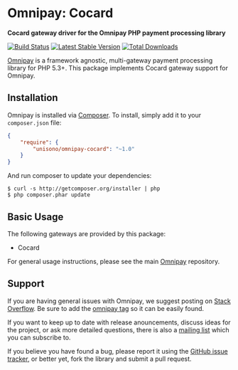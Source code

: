 # Omnipay: Cocard

**Cocard gateway driver for the Omnipay PHP payment processing library**

[![Build Status](https://travis-ci.org/SynerskillsTeam/omnipay-cocard.png?branch=master)](https://travis-ci.org/SynerskillsTeam/omnipay-cocard)
[![Latest Stable Version](https://poser.pugx.org/unisono/omnipay-cocard/version.png)](https://packagist.org/packages/unisono/omnipay-cocard)
[![Total Downloads](https://poser.pugx.org/unisono/omnipay-cocard/d/total.png)](https://packagist.org/packages/unisono/omnipay-cocard)

[Omnipay](https://github.com/thephpleague/omnipay) is a framework agnostic, multi-gateway payment
processing library for PHP 5.3+. This package implements Cocard gateway support for Omnipay.

## Installation

Omnipay is installed via [Composer](http://getcomposer.org/). To install, simply add it
to your `composer.json` file:

```json
{
    "require": {
        "unisono/omnipay-cocard": "~1.0"
    }
}
```

And run composer to update your dependencies:

    $ curl -s http://getcomposer.org/installer | php
    $ php composer.phar update

## Basic Usage

The following gateways are provided by this package:

* Cocard

For general usage instructions, please see the main [Omnipay](https://github.com/thephpleague/omnipay)
repository.

## Support

If you are having general issues with Omnipay, we suggest posting on
[Stack Overflow](http://stackoverflow.com/). Be sure to add the
[omnipay tag](http://stackoverflow.com/questions/tagged/omnipay) so it can be easily found.

If you want to keep up to date with release anouncements, discuss ideas for the project,
or ask more detailed questions, there is also a [mailing list](https://groups.google.com/forum/#!forum/omnipay) which
you can subscribe to.

If you believe you have found a bug, please report it using the [GitHub issue tracker](https://github.com/SynerskillsTeam/omnipay-cocard/issues),
or better yet, fork the library and submit a pull request.
